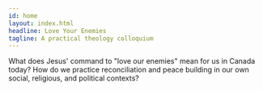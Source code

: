 ```yaml
---
id: home
layout: index.html
headline: Love Your Enemies
tagline: A practical theology colloquium
---
```


What does Jesus' command to "love our enemies" mean for us in Canada today? How do we practice reconciliation and peace building in our own social, religious, and political contexts?
